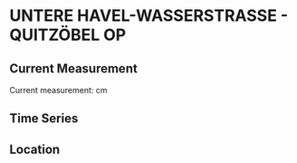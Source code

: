 # UNTERE HAVEL-WASSERSTRASSE - QUITZÖBEL OP

## Current Measurement

Current measurement: <Value topic="rivers/pegel-online/UHW/QUITZÖBEL_OP/measurementValue"/> cm

## Time Series

<TimeSeries topic="rivers/pegel-online/UHW/QUITZÖBEL_OP/measurementValue" period="week" />

## Location

<WorldMap>
  <Marker lat="52.880861557127155" lon="12.005424529549984" labelTopic="rivers/pegel-online/UHW/QUITZÖBEL_OP" />
</WorldMap>
